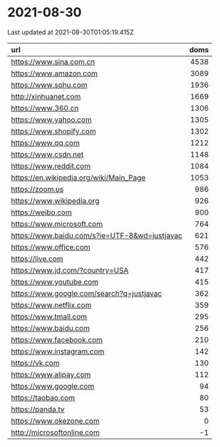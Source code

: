 # 2021-08-30

<!-- BEGIN -->
Last updated at 2021-08-30T01:05:19.415Z

url | doms
:- | -:
https://www.sina.com.cn | 4538
https://www.amazon.com | 3089
https://www.sohu.com | 1936
http://xinhuanet.com | 1669
https://www.360.cn | 1306
https://www.yahoo.com | 1305
https://www.shopify.com | 1302
https://www.qq.com | 1212
https://www.csdn.net | 1148
https://www.reddit.com | 1084
https://en.wikipedia.org/wiki/Main_Page | 1053
https://zoom.us | 986
https://www.wikipedia.org | 926
https://weibo.com | 900
https://www.microsoft.com | 764
https://www.baidu.com/s?ie=UTF-8&wd=justjavac | 621
https://www.office.com | 576
https://live.com | 442
https://www.jd.com/?country=USA | 417
https://www.youtube.com | 415
https://www.google.com/search?q=justjavac | 362
https://www.netflix.com | 359
https://www.tmall.com | 295
https://www.baidu.com | 256
https://www.facebook.com | 210
https://www.instagram.com | 142
https://vk.com | 130
https://www.alipay.com | 112
https://www.google.com | 94
https://taobao.com | 80
https://panda.tv | 53
https://www.okezone.com | 0
http://microsoftonline.com | -1
<!-- END -->
